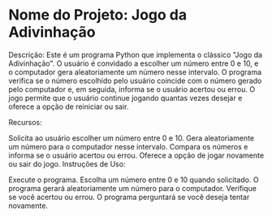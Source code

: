# Nome do Projeto: Jogo da Adivinhação

Descrição:
Este é um programa Python que implementa o clássico "Jogo da Adivinhação". O usuário é convidado a escolher um número entre 0 e 10, e o computador gera aleatoriamente um número nesse intervalo. O programa verifica se o número escolhido pelo usuário coincide com o número gerado pelo computador e, em seguida, informa se o usuário acertou ou errou. O jogo permite que o usuário continue jogando quantas vezes desejar e oferece a opção de reiniciar ou sair.

Recursos:

Solicita ao usuário escolher um número entre 0 e 10.
Gera aleatoriamente um número para o computador nesse intervalo.
Compara os números e informa se o usuário acertou ou errou.
Oferece a opção de jogar novamente ou sair do jogo.
Instruções de Uso:

Execute o programa.
Escolha um número entre 0 e 10 quando solicitado.
O programa gerará aleatoriamente um número para o computador.
Verifique se você acertou ou errou.
O programa perguntará se você deseja tentar novamente.
